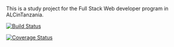 This is a study project for the Full Stack Web developer program in ALCinTanzania.

[![Build Status](https://travis-ci.org/landrykapela/capstone.svg?branch=master)](https://travis-ci.org/landrykapela/capstone)

[![Coverage Status](https://coveralls.io/repos/github/landrykapela/capstone/badge.svg?branch=master)](https://coveralls.io/github/landrykapela/capstone?branch=master)
